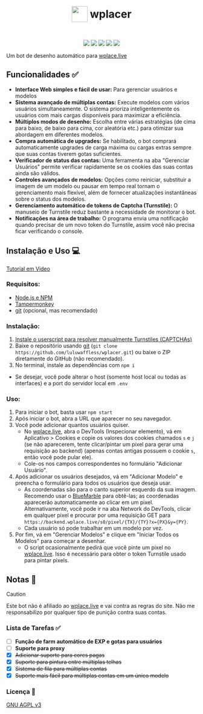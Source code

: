 <h1 align="center"><p style="display: inline-flex; align-items: center; gap: 0.25em"><img style="width: 1.5em; height: 1.5em;" src="public/icons/favicon.png">wplacer</p></h1>

<p align="center"><img src="https://img.shields.io/github/package-json/v/luluwaffless/wplacer">
<a href="LICENSE"><img src="https://img.shields.io/github/license/luluwaffless/wplacer"></a>
<a href="https://discord.gg/qbtcWrHJvR"><img src="https://img.shields.io/badge/Suporte-gray?style=flat&logo=Discord&logoColor=white&logoSize=auto&labelColor=5562ea"></a>
<a href="README.md"><img src="https://img.shields.io/badge/translation-english-red"></a>
<a href="LISEZMOI.md"><img src="https://img.shields.io/badge/traduction-français-blue"></a></p>

Um bot de desenho automático para [wplace.live](https://wplace.live/)

## Funcionalidades ✅

-   **Interface Web simples e fácil de usar:** Para gerenciar usuários e modelos
-   **Sistema avançado de múltiplas contas:** Execute modelos com vários usuários simultaneamente. O sistema prioriza inteligentemente os usuários com mais cargas disponíveis para maximizar a eficiência.
-   **Múltiplos modos de desenho:** Escolha entre várias estratégias (de cima para baixo, de baixo para cima, cor aleatória etc.) para otimizar sua abordagem em diferentes modelos.
-   **Compra automática de upgrades:** Se habilitado, o bot comprará automaticamente upgrades de carga máxima ou cargas extras sempre que suas contas tiverem gotas suficientes.
-   **Verificador de status das contas:** Uma ferramenta na aba "Gerenciar Usuários" permite verificar rapidamente se os cookies das suas contas ainda são válidos.
-   **Controles avançados de modelos:** Opções como reiniciar, substituir a imagem de um modelo ou pausar em tempo real tornam o gerenciamento mais flexível, além de fornecer atualizações instantâneas sobre o status dos modelos.
-   **Gerenciamento automático de tokens de Captcha (Turnstile):** O manuseio de Turnstile reduz bastante a necessidade de monitorar o bot.
-   **Notificações na área de trabalho:** O programa envia uma notificação quando precisar de um novo token do Turnstile, assim você não precisa ficar verificando o console.

## Instalação e Uso 💻
[Tutorial em Vídeo](https://www.youtube.com/watch?v=YR978U84LSY)
### Requisitos:
- [Node.js e NPM](https://nodejs.org/pt-br/download)
- [Tampermonkey](https://www.tampermonkey.net/)
- [git](https://git-scm.com/downloads) (opcional, mas recomendado)
### Instalação:
1. [Instale o userscript para resolver manualmente Turnstiles (CAPTCHAs)](https://raw.githubusercontent.com/luluwaffless/wplacer/refs/heads/main/public/wplacer.user.js)
2. Baixe o repositório usando [git](https://git-scm.com/downloads) (`git clone https://github.com/luluwaffless/wplacer.git`) ou baixe o ZIP diretamente do GitHub (não recomendado).
3. No terminal, instale as dependências com `npm i`
- Se desejar, você pode alterar o host (somente host local ou todas as interfaces) e a port do servidor local em `.env`
### Uso:
1. Para iniciar o bot, basta usar `npm start`
2. Após iniciar o bot, abra a URL que aparecer no seu navegador.
3. Você pode adicionar quantos usuários quiser.
   - No [wplace.live](https://wplace.live/), abra o DevTools (Inspecionar elemento), vá em Aplicativo > Cookies e copie os valores dos cookies chamados `s` e `j` (se não aparecerem, tente clicar/pintar um pixel para gerar uma requisição ao backend) (apenas contas antigas possuem o cookie `s`, então você pode pular ele).
   - Cole-os nos campos correspondentes no formulário "Adicionar Usuário".
4. Após adicionar os usuários desejados, vá em "Adicionar Modelo" e preencha o formulário para todos os usuários que deseja usar.
   - As coordenadas são para o canto superior esquerdo da sua imagem. Recomendo usar o [BlueMarble](https://github.com/SwingTheVine/Wplace-BlueMarble) para obtê-las; as coordenadas aparecerão automaticamente ao clicar em um pixel. Alternativamente, você pode ir na aba Network do DevTools, clicar em qualquer pixel e procurar por uma requisição GET para `https://backend.wplace.live/s0/pixel/{TX}/{TY}?x={PX}&y={PY}`.
   - Cada usuário só pode trabalhar em um modelo por vez.
5. Por fim, vá em "Gerenciar Modelos" e clique em "Iniciar Todos os Modelos" para começar a desenhar.
   - O script ocasionalmente pedirá que você pinte um pixel no [wplace.live](https://wplace.live/). Isso é necessário para obter o token Turnstile usado para pintar pixels.

## Notas 📝

> [!CAUTION]
> Este bot não é afiliado ao [wplace.live](https://wplace.live/) e vai contra as regras do site. Não me responsabilizo por qualquer tipo de punição contra suas contas.

### Lista de Tarefas ✅
- [ ] **Função de farm automático de EXP e gotas para usuários**
- [ ] **Suporte para proxy**
- [x] ~~Adicionar suporte para cores pagas~~
- [x] ~~Suporte para pintura entre múltiplas telhas~~
- [x] ~~Sistema de fila para múltiplas contas~~
- [x] ~~Suporte mais fácil para múltiplas contas em um único modelo~~

### Licença 📜

[GNU AGPL v3](LICENSE)
